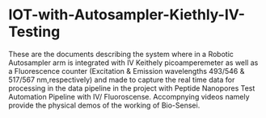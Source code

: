 # IOT-with-Autosampler-Kiethly-IV-Testing

These are the documents describing the system where in a Robotic Autosampler arm is integrated with IV Keithely picoamperemeter as well as a Fluorescence counter (Excitation & Emission wavelengths  493/546  & 517/567 nm,respectively)  and made to capture the real time data for processing in the data pipeline in the project with Peptide Nanopores Test Automation Pipeline with IV/ Fluoroscense. Accompnying videos namely provide the physical demos of the working of Bio-Sensei.


